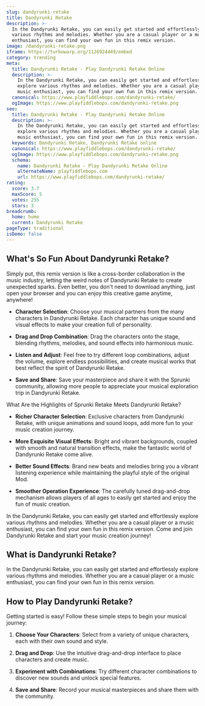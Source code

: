 ```yaml
---
slug: dandyrunki-retake
title: Dandyrunki Retake
description: >-
  In the Dandyrunki Retake, you can easily get started and effortlessly explore
  various rhythms and melodies. Whether you are a casual player or a music
  enthusiast, you can find your own fun in this remix version.
image: /dandyrunki-retake.png
iframe: https://turbowarp.org/1126924449/embed
category: trending
meta:
  title: Dandyrunki Retake - Play Dandyrunki Retake Online
  description: >-
    In the Dandyrunki Retake, you can easily get started and effortlessly
    explore various rhythms and melodies. Whether you are a casual player or a
    music enthusiast, you can find your own fun in this remix version.
  canonical: https://www.playfiddlebops.com/dandyrunki-retake/
  ogImage: https://www.playfiddlebops.com/dandyrunki-retake.png
seo:
  title: Dandyrunki Retake - Play Dandyrunki Retake Online
  description: >-
    In the Dandyrunki Retake, you can easily get started and effortlessly
    explore various rhythms and melodies. Whether you are a casual player or a
    music enthusiast, you can find your own fun in this remix version.
  keywords: Dandyrunki Retake, Dandyrunki Retake online
  canonical: https://www.playfiddlebops.com/dandyrunki-retake/
  ogImage: https://www.playfiddlebops.com/dandyrunki-retake.png
  schema:
    name: Dandyrunki Retake - Play Dandyrunki Retake Online
    alternateName: playfiddlebops.com
    url: https://www.playfiddlebops.com/dandyrunki-retake/
rating:
  score: 3.7
  maxScore: 5
  votes: 255
  stars: 3
breadcrumb:
  home: home
  current: Dandyrunki Retake
pageType: traditional
isDemo: false
---
```


## What's So Fun About Dandyrunki Retake?

Simply put, this remix version is like a cross-border collaboration in the music industry, letting the weird notes of Dandyrunki Retake to create unexpected sparks. Even better, you don't need to download anything, just open your browser and you can enjoy this creative game anytime, anywhere!

- **Character Selection**: Choose your musical partners from the many characters in Dandyrunki Retake. Each character has unique sound and visual effects to make your creation full of personality.

- **Drag and Drop Combination**: Drag the characters onto the stage, blending rhythms, melodies, and sound effects into harmonious music.

- **Listen and Adjust**: Feel free to try different loop combinations, adjust the volume, explore endless possibilities, and create musical works that best reflect the spirit of Dandyrunki Retake.

- **Save and Share**: Save your masterpiece and share it with the Sprunki community, allowing more people to appreciate your musical exploration trip in Dandyrunki Retake.

What Are the Highlights of Sprunki Retake Meets Dandyrunki Retake?

- **Richer Character Selection**: Exclusive characters from Dandyrunki Retake, with unique animations and sound loops, add more fun to your music creation journey.

- **More Exquisite Visual Effects**: Bright and vibrant backgrounds, coupled with smooth and natural transition effects, make the fantastic world of Dandyrunki Retake come alive.

- **Better Sound Effects**: Brand new beats and melodies bring you a vibrant listening experience while maintaining the playful style of the original Mod.

- **Smoother Operation Experience**: The carefully tuned drag-and-drop mechanism allows players of all ages to easily get started and enjoy the fun of music creation.

In the Dandyrunki Retake, you can easily get started and effortlessly explore various rhythms and melodies. Whether you are a casual player or a music enthusiast, you can find your own fun in this remix version. Come and join Dandyrunki Retake and start your music creation journey!

## What is Dandyrunki Retake?

In the Dandyrunki Retake, you can easily get started and effortlessly explore various rhythms and melodies. Whether you are a casual player or a music enthusiast, you can find your own fun in this remix version.

## How to Play Dandyrunki Retake?

Getting started is easy! Follow these simple steps to begin your musical journey:

1. **Choose Your Characters**: Select from a variety of unique characters, each with their own sound and style.

1. **Drag and Drop**: Use the intuitive drag-and-drop interface to place characters and create music.

1. **Experiment with Combinations**: Try different character combinations to discover new sounds and unlock special features.

1. **Save and Share**: Record your musical masterpieces and share them with the community.
